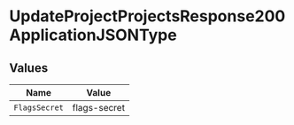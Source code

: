 # UpdateProjectProjectsResponse200ApplicationJSONType


## Values

| Name          | Value         |
| ------------- | ------------- |
| `FlagsSecret` | flags-secret  |